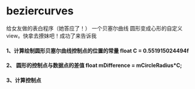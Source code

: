# beziercurves
给女友做的表白程序（她答应了！） 一个贝塞尔曲线 圆形变成心形的自定义view。快拿去撩妹吧！成功了来告诉我

#### 1、计算绘制圆形贝塞尔曲线控制点的位置的常量 float C = 0.551915024494f 
#### 2、 圆形的控制点与数据点的差值  float mDifference = mCircleRadius*C; 
#### 3、计算控制点
